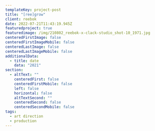 ```yaml
---
templateKey: project-post
title: "[ree]grow"
client: reebok
date: 2022-07-21T11:43:19.945Z
featuredproject: true
featuredimage: /img/210802_reebok-x-clack-studio_shot-10_1971.jpg
centeredFirstImage: false
centeredFirstImageMobile: false
centeredLastImage: false
centeredLastImageMobile: false
additionalData:
  - title: date
    data: "2021"
section:
  - altText: ""
    centeredFirst: false
    centeredFirstMobile: false
    left: false
    horizontal: false
    altTextSecond: ""
    centeredSecond: false
    centeredSecondMobile: false
tags:
  - art direction
  - production
---
```

